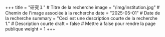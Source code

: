 +++
title = "研究１" # Titre de la recherche
image = "/img/institution.jpg" # Chemin de l'image associée à la recherche
date = "2025-05-01" # Date de la recherche
summary = "Ceci est une description courte de la recherche 1." # Description courte
draft = false # Mettre à false pour rendre la page publique
weight = 1
+++